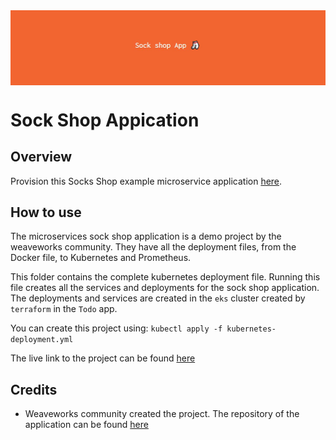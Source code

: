<img align= "center" alt="Cover image" src="/images/sockshopappcoverimage.JPG">

# Sock Shop Appication

## Overview

Provision this Socks Shop example microservice application [here](https://microservices-demo.github.io/).

## How to use

The microservices sock shop application is a demo project by the weaveworks community. They have all the deployment files, from the Docker file, to Kubernetes and Prometheus.

This folder contains the complete kubernetes deployment file. Running this file creates all the services and deployments for the sock shop application. The deployments and services are created in the `eks` cluster created by `terraform` in the `Todo` app.

You can create this project using:
    ```
        kubectl apply -f kubernetes-deployment.yml
    ```

The live link to the project can be found [here](http://a0b973cb1f7bb41bf8a47842649301e4-1099069357.us-east-1.elb.amazonaws.com/)

## Credits

-  Weaveworks community created the project. The repository of the application can be found [here](https://github.com/microservices-demo/microservices-demo)

